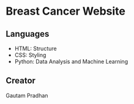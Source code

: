 # Breast Cancer Website

## Languages

* HTML: Structure
* CSS: Styling
* Python: Data Analysis and Machine Learning

## Creator

Gautam Pradhan
